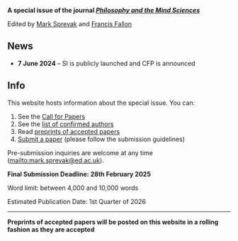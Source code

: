 **A special issue of the journal [_Philosophy and the Mind Sciences_](https://philosophymindscience.org/index.php/phimisci/announcement/view/53)**

Edited by [Mark Sprevak](https://marksprevak.com/) and [Francis Fallon](https://www.stjohns.edu/academics/faculty/francis-fallon)

## News

- **7 June 2024** – SI is publicly launched and CFP is announced

## Info

This website hosts information about the special issue. You can:

1. See the [Call for Papers](cfp.md)
2. See the [list of confirmed authors](authors.md)
3. Read [preprints of accepted papers](preprints/preprints.md)
4. [Submit a paper](https://philosophymindscience.org/index.php/phimisci/about/submissions) (please follow the submission guidelines)

Pre-submission inquiries are welcome at any time (<mailto:mark.sprevak@ed.ac.uk>).

**Final Submission Deadline: 28th February 2025**

Word limit: between 4,000 and 10,000 words

Estimated Publication Date: 1st Quarter of 2026

--- 

**Preprints of accepted papers will be posted on this website in a rolling fashion as they are accepted**
